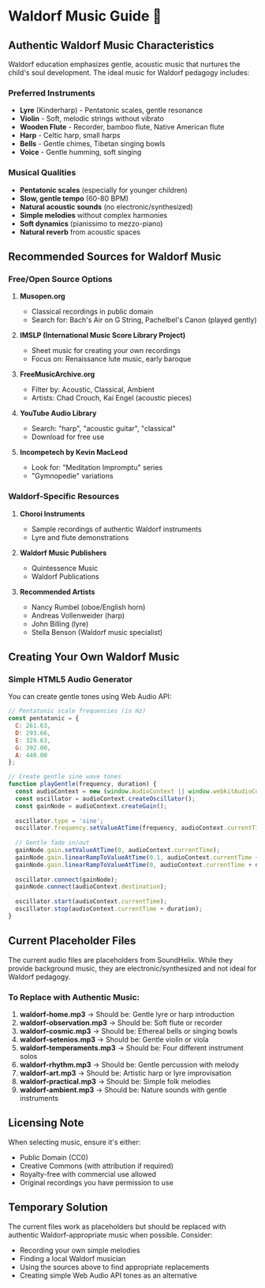 # Waldorf Music Guide 🎵

## Authentic Waldorf Music Characteristics

Waldorf education emphasizes gentle, acoustic music that nurtures the child's soul development. The ideal music for Waldorf pedagogy includes:

### Preferred Instruments
- **Lyre** (Kinderharp) - Pentatonic scales, gentle resonance
- **Violin** - Soft, melodic strings without vibrato
- **Wooden Flute** - Recorder, bamboo flute, Native American flute
- **Harp** - Celtic harp, small harps
- **Bells** - Gentle chimes, Tibetan singing bowls
- **Voice** - Gentle humming, soft singing

### Musical Qualities
- **Pentatonic scales** (especially for younger children)
- **Slow, gentle tempo** (60-80 BPM)
- **Natural acoustic sounds** (no electronic/synthesized)
- **Simple melodies** without complex harmonies
- **Soft dynamics** (pianissimo to mezzo-piano)
- **Natural reverb** from acoustic spaces

## Recommended Sources for Waldorf Music

### Free/Open Source Options

1. **Musopen.org**
   - Classical recordings in public domain
   - Search for: Bach's Air on G String, Pachelbel's Canon (played gently)

2. **IMSLP (International Music Score Library Project)**
   - Sheet music for creating your own recordings
   - Focus on: Renaissance lute music, early baroque

3. **FreeMusicArchive.org**
   - Filter by: Acoustic, Classical, Ambient
   - Artists: Chad Crouch, Kai Engel (acoustic pieces)

4. **YouTube Audio Library**
   - Search: "harp", "acoustic guitar", "classical"
   - Download for free use

5. **Incompetech by Kevin MacLeod**
   - Look for: "Meditation Impromptu" series
   - "Gymnopedie" variations

### Waldorf-Specific Resources

1. **Choroi Instruments**
   - Sample recordings of authentic Waldorf instruments
   - Lyre and flute demonstrations

2. **Waldorf Music Publishers**
   - Quintessence Music
   - Waldorf Publications

3. **Recommended Artists**
   - Nancy Rumbel (oboe/English horn)
   - Andreas Vollenweider (harp)
   - John Billing (lyre)
   - Stella Benson (Waldorf music specialist)

## Creating Your Own Waldorf Music

### Simple HTML5 Audio Generator
You can create gentle tones using Web Audio API:

```javascript
// Pentatonic scale frequencies (in Hz)
const pentatonic = {
  C: 261.63,
  D: 293.66,
  E: 329.63,
  G: 392.00,
  A: 440.00
};

// Create gentle sine wave tones
function playGentle(frequency, duration) {
  const audioContext = new (window.AudioContext || window.webkitAudioContext)();
  const oscillator = audioContext.createOscillator();
  const gainNode = audioContext.createGain();
  
  oscillator.type = 'sine';
  oscillator.frequency.setValueAtTime(frequency, audioContext.currentTime);
  
  // Gentle fade in/out
  gainNode.gain.setValueAtTime(0, audioContext.currentTime);
  gainNode.gain.linearRampToValueAtTime(0.1, audioContext.currentTime + 0.5);
  gainNode.gain.linearRampToValueAtTime(0, audioContext.currentTime + duration);
  
  oscillator.connect(gainNode);
  gainNode.connect(audioContext.destination);
  
  oscillator.start(audioContext.currentTime);
  oscillator.stop(audioContext.currentTime + duration);
}
```

## Current Placeholder Files

The current audio files are placeholders from SoundHelix. While they provide background music, they are electronic/synthesized and not ideal for Waldorf pedagogy.

### To Replace with Authentic Music:

1. **waldorf-home.mp3** → Should be: Gentle lyre or harp introduction
2. **waldorf-observation.mp3** → Should be: Soft flute or recorder
3. **waldorf-cosmic.mp3** → Should be: Ethereal bells or singing bowls
4. **waldorf-setenios.mp3** → Should be: Gentle violin or viola
5. **waldorf-temperaments.mp3** → Should be: Four different instrument solos
6. **waldorf-rhythm.mp3** → Should be: Gentle percussion with melody
7. **waldorf-art.mp3** → Should be: Artistic harp or lyre improvisation
8. **waldorf-practical.mp3** → Should be: Simple folk melodies
9. **waldorf-ambient.mp3** → Should be: Nature sounds with gentle instruments

## Licensing Note

When selecting music, ensure it's either:
- Public Domain (CC0)
- Creative Commons (with attribution if required)
- Royalty-free with commercial use allowed
- Original recordings you have permission to use

## Temporary Solution

The current files work as placeholders but should be replaced with authentic Waldorf-appropriate music when possible. Consider:
- Recording your own simple melodies
- Finding a local Waldorf musician
- Using the sources above to find appropriate replacements
- Creating simple Web Audio API tones as an alternative